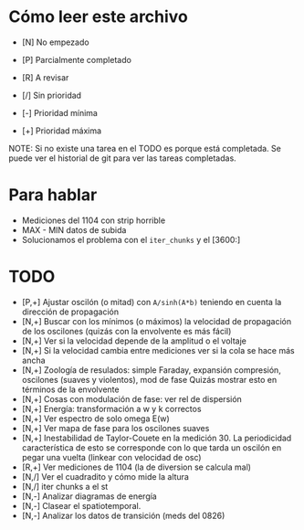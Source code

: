 # Cómo leer este archivo

- [N] No empezado
- [P] Parcialmente completado
- [R] A revisar

- [/] Sin prioridad
- [-] Prioridad mínima
- [+] Prioridad máxima

NOTE: Si no existe una tarea en el TODO es porque está completada. Se puede ver el historial de git para ver las tareas completadas.

# Para hablar
- Mediciones del 1104 con strip horrible
- MAX - MIN datos de subida
- Solucionamos el problema con el `iter_chunks` y el [3600:]


# TODO

- [P,+] Ajustar oscilón (o mitad) con `A/sinh(A*b)` teniendo en cuenta la dirección de propagación
- [N,+] Buscar con los mínimos (o máximos) la velocidad de propagación de los oscilones (quizás con la envolvente es más fácil)
- [N,+] Ver si la velocidad depende de la amplitud o el voltaje
- [N,+] Si la velocidad cambia entre mediciones ver si la cola se hace más ancha
- [N,+] Zoología de resulados: simple Faraday, expansión compresión, oscilones (suaves y violentos), mod de fase
		Quizás mostrar esto en términos de la envolvente
- [N,+] Cosas con modulación de fase: ver rel de dispersión
- [N,+] Energía: transformación a w y k correctos
- [N,+] Ver espectro de solo omega E(w)
- [N,+] Ver mapa de fase para los oscilones suaves
- [N,+] Inestabilidad de Taylor-Couete en la medición 30. La periodicidad característica de esto se corresponde con lo que tarda un oscilón en pegar una vuelta (linkear con velocidad de osc)
- [R,+] Ver mediciones de 1104 (la de diversion se calcula mal)
- [N,/] Ver el cuadradito y cómo mide la altura
- [N,/] iter chunks a el st
- [N,-] Analizar diagramas de energía
- [N,-] Clasear el spatiotemporal.
- [N,-] Analizar los datos de transición (meds del 0826)
